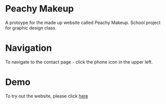 # Peachy Makeup 
A protoype for the made up website called Peachy Makeup. School project for graphic design class. 

# Navigation
To navigate to the contact page - click the phone icon in the upper left. 

# Demo
To try out the website, please click [here](https://amandasamuelsson.github.io/Peachy-website-protoype/)
